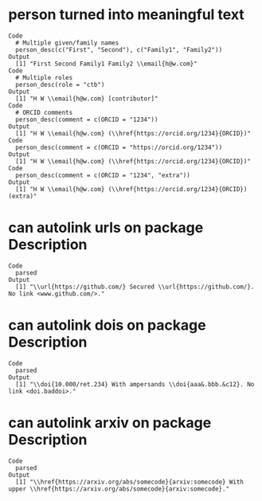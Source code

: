 # person turned into meaningful text

    Code
      # Multiple given/family names
      person_desc(c("First", "Second"), c("Family1", "Family2"))
    Output
      [1] "First Second Family1 Family2 \\email{h@w.com}"
    Code
      # Multiple roles
      person_desc(role = "ctb")
    Output
      [1] "H W \\email{h@w.com} [contributor]"
    Code
      # ORCID comments
      person_desc(comment = c(ORCID = "1234"))
    Output
      [1] "H W \\email{h@w.com} (\\href{https://orcid.org/1234}{ORCID})"
    Code
      person_desc(comment = c(ORCID = "https://orcid.org/1234"))
    Output
      [1] "H W \\email{h@w.com} (\\href{https://orcid.org/1234}{ORCID})"
    Code
      person_desc(comment = c(ORCID = "1234", "extra"))
    Output
      [1] "H W \\email{h@w.com} (\\href{https://orcid.org/1234}{ORCID}) (extra)"

# can autolink urls on package Description

    Code
      parsed
    Output
      [1] "\\url{https://github.com/} Secured \\url{https://github.com/}. No link <www.github.com/>."

# can autolink dois on package Description

    Code
      parsed
    Output
      [1] "\\doi{10.000/ret.234} With ampersands \\doi{aaa&.bbb.&c12}. No link <doi.baddoi>."

# can autolink arxiv on package Description

    Code
      parsed
    Output
      [1] "\\href{https://arxiv.org/abs/somecode}{arxiv:somecode} With upper \\href{https://arxiv.org/abs/somecode}{arxiv:somecode}."

